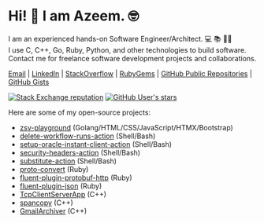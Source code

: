 # Hi! 👋 I am Azeem. 🤓

I am an experienced hands-on Software Engineer/Architect. 💻 📚 🏋️‍♂️  
I use C, C++, Go, Ruby, Python, and other technologies to build software.  
Contact me for freelance software development projects and collaborations.

[Email](mailto:azeem.sajid@gmail.com) |
[LinkedIn](https://www.linkedin.com/in/azeemsajidali) |
[StackOverflow](https://stackoverflow.com/users/7670262/azeem) |
[RubyGems](https://rubygems.org/profiles/iamAzeem) |
[GitHub Public Repositories](https://github.com/iamazeem?tab=repositories&q=&type=public&language=&sort=stargazers) |
[GitHub Gists](https://gist.github.com/iamAzeem)

[![Stack Exchange reputation](https://img.shields.io/stackexchange/stackoverflow/r/7670262?color=orange&label=StackOverflow&logo=stackoverflow&style=flat-square)](https://stackoverflow.com/users/7670262)
[![GitHub User's stars](https://img.shields.io/github/stars/iamazeem?color=green&label=GitHub%20Stars&logo=github&style=flat-square)](https://github.com/iamazeem?tab=repositories&q=&type=public&language=&sort=stargazers)

Here are some of my open-source projects:

- [zsv-playground](https://github.com/iamazeem/zsv-playground) (Golang/HTML/CSS/JavaScript/HTMX/Bootstrap)
- [delete-workflow-runs-action](https://github.com/iamazeem/delete-workflow-runs-action) (Shell/Bash)
- [setup-oracle-instant-client-action](https://github.com/iamazeem/setup-oracle-instant-client-action) (Shell/Bash)
- [security-headers-action](https://github.com/iamazeem/security-headers-action) (Shell/Bash)
- [substitute-action](https://github.com/iamazeem/substitute-action) (Shell/Bash)
- [proto-convert](https://github.com/iamazeem/proto-convert) (Ruby)
- [fluent-plugin-protobuf-http](https://github.com/iamazeem/fluent-plugin-protobuf-http) (Ruby)
- [fluent-plugin-json](https://github.com/iamazeem/fluent-plugin-json) (Ruby)
- [TcpClientServerApp](https://github.com/iamazeem/TcpClientServerApp) (C++)
- [spancopy](https://github.com/iamazeem/spancopy) (C++)
- [GmailArchiver](https://github.com/iamazeem/GmailArchiver) (C++)
